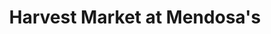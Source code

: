 ---
title: "Harvest Market at Mendosa's"
url: /mendocino/harvest-market-at-mendosas/
shop: Supermarkt
---
